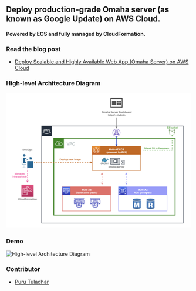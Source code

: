 ## Deploy production-grade Omaha server (as known as Google Update) on AWS Cloud.
#### Powered by ECS and fully managed by CloudFormation.

### Read the blog post
- [Deploy Scalable and Highly Available Web App (Omaha Server) on AWS Cloud](https://medium.com/@ptuladhar3/deploy-scalable-and-highly-available-web-app-omaha-server-on-aws-cloud-69e26df7c85b)

### High-level Architecture Diagram
![High-level Architecture Diagram](images/architecture.png)

### Demo

![High-level Architecture Diagram](images/demo.gif)

### Contributor
- [Puru Tuladhar](ptuladhar3@gmail.com)
